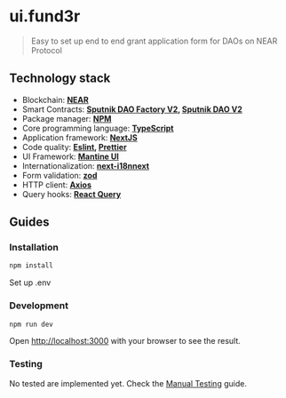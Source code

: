 # ui.fund3r

> Easy to set up end to end grant application form for DAOs on NEAR Protocol

## Technology stack

- Blockchain: **[NEAR](https://near.org/)**
- Smart Contracts: **[Sputnik DAO Factory V2](https://github.com/near-daos/sputnik-dao-contract/tree/main/sputnikdao-factory2), [Sputnik DAO V2](https://github.com/near-daos/sputnik-dao-contract/tree/main/sputnikdao2)**
- Package manager: **[NPM](https://www.npmjs.com/)**
- Core programming language: **[TypeScript](https://www.typescriptlang.org/)**
- Application framework: **[NextJS](https://nextjs.org/)**
- Code quality: **[Eslint](https://eslint.org/), [Prettier](https://prettier.io/)**
- UI Framework: **[Mantine UI](https://mantine.dev/)**
- Internationalization: **[next-i18nnext](https://github.com/isaachinman/next-i18next)**
- Form validation: **[zod](https://github.com/colinhacks/zod)**
- HTTP client: **[Axios](https://github.com/axios/axios)**
- Query hooks: **[React Query](https://react-query.tanstack.com/)**

## Guides

### Installation

```bash
npm install
```

Set up .env

### Development

```bash
npm run dev
```

Open [http://localhost:3000](http://localhost:3000) with your browser to see the result.

### Testing

No tested are implemented yet.
Check the [Manual Testing](__tests__/MANUAL_TESTING.md) guide.
